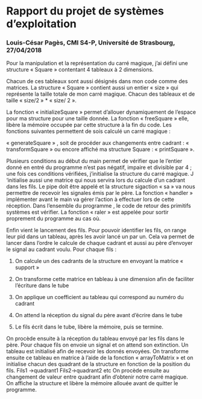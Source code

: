 
# Rapport du projet de systèmes d’exploitation


### Louis-César Pagès, CMI S4-P, Université de Strasbourg, 27/04/2018

Pour la manipulation et la représentation du carré magique, j’ai défini une structure « Square » contentant 4 tableaux à 2 dimensions.

Chacun de ces tableaux sont aussi désignés dans mon code comme des matrices. La structure « Square » contient aussi un entier « size » qui représente la taille totale de mon carré magique. Chacun des tableaux et de taille « size/2 » * « size/
2 ».

La fonction « initializeSquare » permet d’allouer dynamiquement de l’espace pour ma structure pour une taille donnée. La fonction « freeSquare » elle, libère la mémoire occupée par cette structure à la fin du code. Les fonctions suivantes permettent de sois calculé un carré magique :

« generateSquare » , soit de procéder aux changements entre cadrant : « transformSquare » ou encore affiché ma structure Square : « printSquare ».

Plusieurs conditions au début du main permet de vérifier que le l’entier donné en entré du programme n’est pas négatif, impaire et divisible par 4 ; une fois ces conditions vérifiées, j’initialise la structure du carré magique. J ‘initialise aussi une matrice qui nous servira lors du calcule d’un cadrant dans les fils. Le pipe doit être appelé et la structure sigaction « sa » va nous permettre de recevoir les signales émis par le père. La fonction « handler » implémenter avant le main va gérer l’action à effectuer lors de cette réception. Dans l’ensemble du programme , le code de retour des primitifs systèmes est vérifier. La fonction « raler » est appelée pour sortir proprement du programme au cas où.

 Enfin vient le lancement des fils. Pour pouvoir identifier les fils, on range leur pid dans un tableau, après les avoir lancé un par un. Cela va permet de lancer dans l’ordre le calcule de chaque cadrant et aussi au père d’envoyer le signal au cadrant voulu. Pour chaque fils :

1. On calcule un des cadrants de la structure en envoyant la matrice « support »

2. On transforme cette matrice en tableau à une dimension afin de faciliter l’écriture dans le
tube

3. On applique un coefficient au tableau qui correspond au numéro du cadrant

4. On attend la réception du signal du père avant d’écrire dans le tube

5. Le fils écrit dans le tube, libère la mémoire, puis se termine.

On procède ensuite à la réception du tableau envoyé par les fils dans le père. Pour chaque fils on envoie un signal et on attend son extinction. Un tableau est initialisé afin de recevoir les donnés envoyées. On transforme ensuite ce tableau en matrice à l’aide de la fonction « arrayToMatrix » et
on initialise chacun des quadrant de la structure en fonction de la position du fils.
  Fils1 →quadrant1
  Fils2→quadrant2 etc
On procède ensuite au changement de valeur entre quadrant afin d’obtenir notre carré magique.
On affiche la structure et libère la mémoire allouée avant de quitter le programme.

